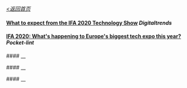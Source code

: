 _[<返回首页](https://github.com/Jeremiah-Y/IFA2020/blob/master/IFA%202020%20%E6%8A%A5%E9%81%93%E8%AE%A1%E5%88%92/IFA2020%20%E6%8A%A5%E9%81%93%E8%AE%A1%E5%88%92.md)_


#### [What to expect from the IFA 2020 Technology Show](https://www.digitaltrends.com/features/ifa-2020-what-to-expect/) _Digitaltrends_

#### [IFA 2020: What's happening to Europe's biggest tech expo this year?](https://www.pocket-lint.com/phones/news/137744-ifa-when-it-is-and-all-the-announcements-that-matter) _Pocket-lint_

####[]()
__

####[]()
__

####[]()
__
